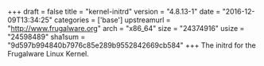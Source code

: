 +++
draft = false
title = "kernel-initrd"
version = "4.8.13-1"
date = "2016-12-09T13:34:25"
categories = ['base']
upstreamurl = "http://www.frugalware.org"
arch = "x86_64"
size = "24374916"
usize = "24598489"
sha1sum = "9d597b994840b7976c85e289b9552842669cb584"
+++
The initrd for the Frugalware Linux Kernel.